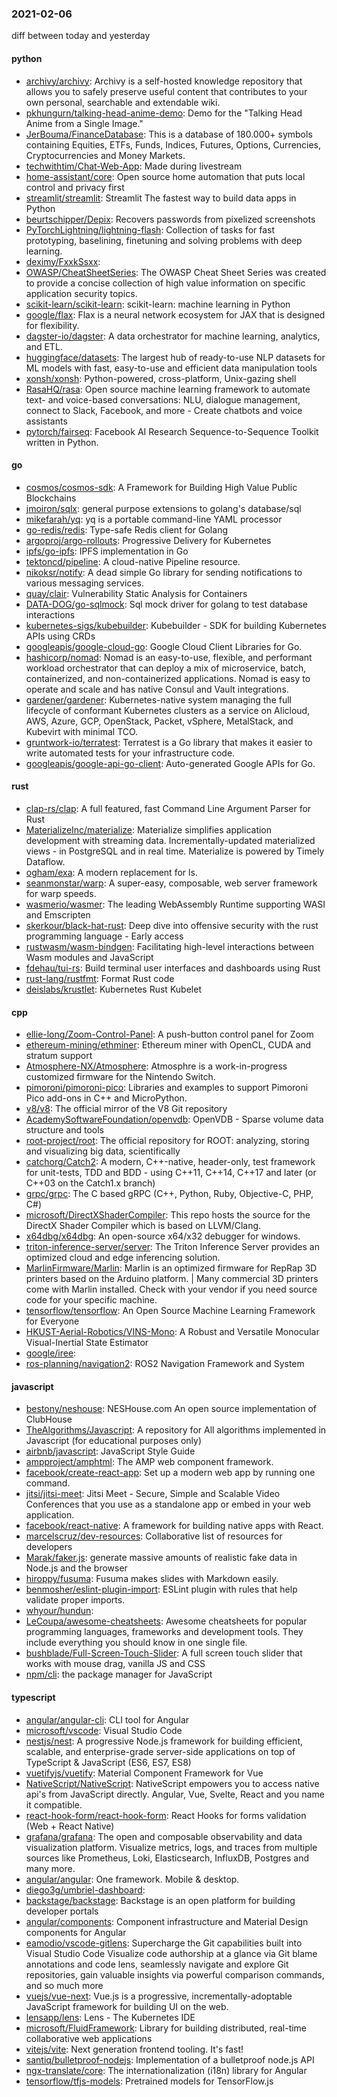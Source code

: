 ### 2021-02-06
diff between today and yesterday

#### python
* [archivy/archivy](https://github.com/archivy/archivy): Archivy is a self-hosted knowledge repository that allows you to safely preserve useful content that contributes to your own personal, searchable and extendable wiki.
* [pkhungurn/talking-head-anime-demo](https://github.com/pkhungurn/talking-head-anime-demo): Demo for the "Talking Head Anime from a Single Image."
* [JerBouma/FinanceDatabase](https://github.com/JerBouma/FinanceDatabase): This is a database of 180.000+ symbols containing Equities, ETFs, Funds, Indices, Futures, Options, Currencies, Cryptocurrencies and Money Markets.
* [techwithtim/Chat-Web-App](https://github.com/techwithtim/Chat-Web-App): Made during livestream
* [home-assistant/core](https://github.com/home-assistant/core):  Open source home automation that puts local control and privacy first
* [streamlit/streamlit](https://github.com/streamlit/streamlit): Streamlit  The fastest way to build data apps in Python
* [beurtschipper/Depix](https://github.com/beurtschipper/Depix): Recovers passwords from pixelized screenshots
* [PyTorchLightning/lightning-flash](https://github.com/PyTorchLightning/lightning-flash): Collection of tasks for fast prototyping, baselining, finetuning and solving problems with deep learning.
* [deximy/FxxkSsxx](https://github.com/deximy/FxxkSsxx): 
* [OWASP/CheatSheetSeries](https://github.com/OWASP/CheatSheetSeries): The OWASP Cheat Sheet Series was created to provide a concise collection of high value information on specific application security topics.
* [scikit-learn/scikit-learn](https://github.com/scikit-learn/scikit-learn): scikit-learn: machine learning in Python
* [google/flax](https://github.com/google/flax): Flax is a neural network ecosystem for JAX that is designed for flexibility.
* [dagster-io/dagster](https://github.com/dagster-io/dagster): A data orchestrator for machine learning, analytics, and ETL.
* [huggingface/datasets](https://github.com/huggingface/datasets):  The largest hub of ready-to-use NLP datasets for ML models with fast, easy-to-use and efficient data manipulation tools
* [xonsh/xonsh](https://github.com/xonsh/xonsh):  Python-powered, cross-platform, Unix-gazing shell
* [RasaHQ/rasa](https://github.com/RasaHQ/rasa):  Open source machine learning framework to automate text- and voice-based conversations: NLU, dialogue management, connect to Slack, Facebook, and more - Create chatbots and voice assistants
* [pytorch/fairseq](https://github.com/pytorch/fairseq): Facebook AI Research Sequence-to-Sequence Toolkit written in Python.

#### go
* [cosmos/cosmos-sdk](https://github.com/cosmos/cosmos-sdk):  A Framework for Building High Value Public Blockchains 
* [jmoiron/sqlx](https://github.com/jmoiron/sqlx): general purpose extensions to golang's database/sql
* [mikefarah/yq](https://github.com/mikefarah/yq): yq is a portable command-line YAML processor
* [go-redis/redis](https://github.com/go-redis/redis): Type-safe Redis client for Golang
* [argoproj/argo-rollouts](https://github.com/argoproj/argo-rollouts): Progressive Delivery for Kubernetes
* [ipfs/go-ipfs](https://github.com/ipfs/go-ipfs): IPFS implementation in Go
* [tektoncd/pipeline](https://github.com/tektoncd/pipeline): A cloud-native Pipeline resource.
* [nikoksr/notify](https://github.com/nikoksr/notify): A dead simple Go library for sending notifications to various messaging services.
* [quay/clair](https://github.com/quay/clair): Vulnerability Static Analysis for Containers
* [DATA-DOG/go-sqlmock](https://github.com/DATA-DOG/go-sqlmock): Sql mock driver for golang to test database interactions
* [kubernetes-sigs/kubebuilder](https://github.com/kubernetes-sigs/kubebuilder): Kubebuilder - SDK for building Kubernetes APIs using CRDs
* [googleapis/google-cloud-go](https://github.com/googleapis/google-cloud-go): Google Cloud Client Libraries for Go.
* [hashicorp/nomad](https://github.com/hashicorp/nomad): Nomad is an easy-to-use, flexible, and performant workload orchestrator that can deploy a mix of microservice, batch, containerized, and non-containerized applications. Nomad is easy to operate and scale and has native Consul and Vault integrations.
* [gardener/gardener](https://github.com/gardener/gardener): Kubernetes-native system managing the full lifecycle of conformant Kubernetes clusters as a service on Alicloud, AWS, Azure, GCP, OpenStack, Packet, vSphere, MetalStack, and Kubevirt with minimal TCO.
* [gruntwork-io/terratest](https://github.com/gruntwork-io/terratest): Terratest is a Go library that makes it easier to write automated tests for your infrastructure code.
* [googleapis/google-api-go-client](https://github.com/googleapis/google-api-go-client): Auto-generated Google APIs for Go.

#### rust
* [clap-rs/clap](https://github.com/clap-rs/clap): A full featured, fast Command Line Argument Parser for Rust
* [MaterializeInc/materialize](https://github.com/MaterializeInc/materialize): Materialize simplifies application development with streaming data. Incrementally-updated materialized views - in PostgreSQL and in real time. Materialize is powered by Timely Dataflow.
* [ogham/exa](https://github.com/ogham/exa): A modern replacement for ls.
* [seanmonstar/warp](https://github.com/seanmonstar/warp): A super-easy, composable, web server framework for warp speeds.
* [wasmerio/wasmer](https://github.com/wasmerio/wasmer):  The leading WebAssembly Runtime supporting WASI and Emscripten
* [skerkour/black-hat-rust](https://github.com/skerkour/black-hat-rust): Deep dive into offensive security with the rust programming language - Early access
* [rustwasm/wasm-bindgen](https://github.com/rustwasm/wasm-bindgen): Facilitating high-level interactions between Wasm modules and JavaScript
* [fdehau/tui-rs](https://github.com/fdehau/tui-rs): Build terminal user interfaces and dashboards using Rust
* [rust-lang/rustfmt](https://github.com/rust-lang/rustfmt): Format Rust code
* [deislabs/krustlet](https://github.com/deislabs/krustlet): Kubernetes Rust Kubelet

#### cpp
* [ellie-long/Zoom-Control-Panel](https://github.com/ellie-long/Zoom-Control-Panel): A push-button control panel for Zoom
* [ethereum-mining/ethminer](https://github.com/ethereum-mining/ethminer): Ethereum miner with OpenCL, CUDA and stratum support
* [Atmosphere-NX/Atmosphere](https://github.com/Atmosphere-NX/Atmosphere): Atmosphre is a work-in-progress customized firmware for the Nintendo Switch.
* [pimoroni/pimoroni-pico](https://github.com/pimoroni/pimoroni-pico): Libraries and examples to support Pimoroni Pico add-ons in C++ and MicroPython.
* [v8/v8](https://github.com/v8/v8): The official mirror of the V8 Git repository
* [AcademySoftwareFoundation/openvdb](https://github.com/AcademySoftwareFoundation/openvdb): OpenVDB - Sparse volume data structure and tools
* [root-project/root](https://github.com/root-project/root): The official repository for ROOT: analyzing, storing and visualizing big data, scientifically
* [catchorg/Catch2](https://github.com/catchorg/Catch2): A modern, C++-native, header-only, test framework for unit-tests, TDD and BDD - using C++11, C++14, C++17 and later (or C++03 on the Catch1.x branch)
* [grpc/grpc](https://github.com/grpc/grpc): The C based gRPC (C++, Python, Ruby, Objective-C, PHP, C#)
* [microsoft/DirectXShaderCompiler](https://github.com/microsoft/DirectXShaderCompiler): This repo hosts the source for the DirectX Shader Compiler which is based on LLVM/Clang.
* [x64dbg/x64dbg](https://github.com/x64dbg/x64dbg): An open-source x64/x32 debugger for windows.
* [triton-inference-server/server](https://github.com/triton-inference-server/server): The Triton Inference Server provides an optimized cloud and edge inferencing solution.
* [MarlinFirmware/Marlin](https://github.com/MarlinFirmware/Marlin): Marlin is an optimized firmware for RepRap 3D printers based on the Arduino platform. | Many commercial 3D printers come with Marlin installed. Check with your vendor if you need source code for your specific machine.
* [tensorflow/tensorflow](https://github.com/tensorflow/tensorflow): An Open Source Machine Learning Framework for Everyone
* [HKUST-Aerial-Robotics/VINS-Mono](https://github.com/HKUST-Aerial-Robotics/VINS-Mono): A Robust and Versatile Monocular Visual-Inertial State Estimator
* [google/iree](https://github.com/google/iree): 
* [ros-planning/navigation2](https://github.com/ros-planning/navigation2): ROS2 Navigation Framework and System

#### javascript
* [bestony/neshouse](https://github.com/bestony/neshouse): NESHouse.com  An open source implementation of ClubHouse
* [TheAlgorithms/Javascript](https://github.com/TheAlgorithms/Javascript): A repository for All algorithms implemented in Javascript (for educational purposes only)
* [airbnb/javascript](https://github.com/airbnb/javascript): JavaScript Style Guide
* [ampproject/amphtml](https://github.com/ampproject/amphtml): The AMP web component framework.
* [facebook/create-react-app](https://github.com/facebook/create-react-app): Set up a modern web app by running one command.
* [jitsi/jitsi-meet](https://github.com/jitsi/jitsi-meet): Jitsi Meet - Secure, Simple and Scalable Video Conferences that you use as a standalone app or embed in your web application.
* [facebook/react-native](https://github.com/facebook/react-native): A framework for building native apps with React.
* [marcelscruz/dev-resources](https://github.com/marcelscruz/dev-resources): Collaborative list of resources for developers
* [Marak/faker.js](https://github.com/Marak/faker.js): generate massive amounts of realistic fake data in Node.js and the browser
* [hiroppy/fusuma](https://github.com/hiroppy/fusuma): Fusuma makes slides with Markdown easily.
* [benmosher/eslint-plugin-import](https://github.com/benmosher/eslint-plugin-import): ESLint plugin with rules that help validate proper imports.
* [whyour/hundun](https://github.com/whyour/hundun): 
* [LeCoupa/awesome-cheatsheets](https://github.com/LeCoupa/awesome-cheatsheets):  Awesome cheatsheets for popular programming languages, frameworks and development tools. They include everything you should know in one single file.
* [bushblade/Full-Screen-Touch-Slider](https://github.com/bushblade/Full-Screen-Touch-Slider): A full screen touch slider that works with mouse drag, vanilla JS and CSS
* [npm/cli](https://github.com/npm/cli): the package manager for JavaScript

#### typescript
* [angular/angular-cli](https://github.com/angular/angular-cli): CLI tool for Angular
* [microsoft/vscode](https://github.com/microsoft/vscode): Visual Studio Code
* [nestjs/nest](https://github.com/nestjs/nest): A progressive Node.js framework for building efficient, scalable, and enterprise-grade server-side applications on top of TypeScript & JavaScript (ES6, ES7, ES8) 
* [vuetifyjs/vuetify](https://github.com/vuetifyjs/vuetify):  Material Component Framework for Vue
* [NativeScript/NativeScript](https://github.com/NativeScript/NativeScript): NativeScript empowers you to access native api's from JavaScript directly. Angular, Vue, Svelte, React and you name it compatible.
* [react-hook-form/react-hook-form](https://github.com/react-hook-form/react-hook-form):  React Hooks for forms validation (Web + React Native)
* [grafana/grafana](https://github.com/grafana/grafana): The open and composable observability and data visualization platform. Visualize metrics, logs, and traces from multiple sources like Prometheus, Loki, Elasticsearch, InfluxDB, Postgres and many more.
* [angular/angular](https://github.com/angular/angular): One framework. Mobile & desktop.
* [diego3g/umbriel-dashboard](https://github.com/diego3g/umbriel-dashboard): 
* [backstage/backstage](https://github.com/backstage/backstage): Backstage is an open platform for building developer portals
* [angular/components](https://github.com/angular/components): Component infrastructure and Material Design components for Angular
* [eamodio/vscode-gitlens](https://github.com/eamodio/vscode-gitlens): Supercharge the Git capabilities built into Visual Studio Code  Visualize code authorship at a glance via Git blame annotations and code lens, seamlessly navigate and explore Git repositories, gain valuable insights via powerful comparison commands, and so much more
* [vuejs/vue-next](https://github.com/vuejs/vue-next):  Vue.js is a progressive, incrementally-adoptable JavaScript framework for building UI on the web.
* [lensapp/lens](https://github.com/lensapp/lens): Lens - The Kubernetes IDE
* [microsoft/FluidFramework](https://github.com/microsoft/FluidFramework): Library for building distributed, real-time collaborative web applications
* [vitejs/vite](https://github.com/vitejs/vite): Next generation frontend tooling. It's fast!
* [santiq/bulletproof-nodejs](https://github.com/santiq/bulletproof-nodejs): Implementation of a bulletproof node.js API 
* [ngx-translate/core](https://github.com/ngx-translate/core): The internationalization (i18n) library for Angular
* [tensorflow/tfjs-models](https://github.com/tensorflow/tfjs-models): Pretrained models for TensorFlow.js
